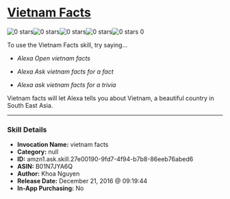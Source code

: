# [Vietnam Facts](http://alexa.amazon.com/#skills/amzn1.ask.skill.27e00190-9fd7-4f94-b7b8-86eeb76abed6)
![0 stars](../../images/ic_star_border_black_18dp_1x.png)![0 stars](../../images/ic_star_border_black_18dp_1x.png)![0 stars](../../images/ic_star_border_black_18dp_1x.png)![0 stars](../../images/ic_star_border_black_18dp_1x.png)![0 stars](../../images/ic_star_border_black_18dp_1x.png) 0

To use the Vietnam Facts skill, try saying...

* *Alexa Open vietnam facts*

* *Alexa Ask vietnam facts for a fact*

* *Alexa ask vietnam facts for a trivia*

Vietnam facts will let Alexa tells you about Vietnam, a beautiful country in South East Asia.

***

### Skill Details

* **Invocation Name:** vietnam facts
* **Category:** null
* **ID:** amzn1.ask.skill.27e00190-9fd7-4f94-b7b8-86eeb76abed6
* **ASIN:** B01N7JYA6Q
* **Author:** Khoa Nguyen
* **Release Date:** December 21, 2016 @ 09:19:44
* **In-App Purchasing:** No
